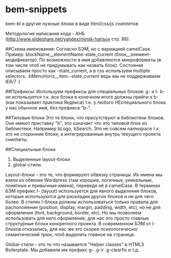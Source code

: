 bem-snippets
============

bem-bl и другие нужные блоки в виде html/css/js сниппетов

Методология написания кода - АНБ (http://www.slideshare.net/yandex/minsk-harisov стр. 86).

##Схема именования: 
Согласно БЭМ, но с вариацией camelCase. 
Пример: blockName__elementName-state_current (блок__элемент-модификатор). 
По возможности в имя добавляются микроформаты (в том числе чтоб не придумывать как назвать блок).
Состояния описываем просто как -state_current, а в css используем multiple selectors: .bMenuHoriz__item.-state_current
ведь мы не поддерживаем IE6/7 :)

##Префиксы:
Используем префиксы для специальных блоков: g- и l-
b- не используется т.к. все блоки в конечном итоге должны прийти к b- (как показывает практика Яндекса)
т.е. у любого НЕспециального блока у нас обычное имя, без префикса "b-".

##Типовые блоки
Это те блоки, что присутствуют в библиотеке блоков. Они имеют приставку "b", это означает что это типовой блок из библиотеки. Например bLogo, bSearch.
Это не совсем namespace т.к. это не сторонние блоки, а интегрированные внутрь текущего проекта сниппеты.

##Специальные блоки
 1. Выделенные layout-блоки
 2. global-стили.

Layout-блоки - это те, что формируют обвязку страницы. Их имена мы взяли из обвязки Wordpress (там хорошие, логичные, уникальные, понятные и привычные имена), переведя её в camelCase.
В терминах БЭМ префикс l- (layout) используется для явного выделения блоков, которые используются для раскладки других блоков и ни для чего более. В стилях l-блока должны использоваться только правила для расположения (position, display, margin, padding, width, etc), но не для оформления (font, background, border, etc).
Но мы позволяем использовать для него оформление, для нас это просто главные структурные блоки конкретного проекта.
В современном БЭМ от l- блоков отказались, для нас же это скорее психологическо/семантический трюк, чтоб выделить главное на странице.

Global-стили - это то что называется "Helper classes" в HTML5 Boilerplate. Мы добавили им префикс g-
.g-ir
.g-clearfix
и т.д.